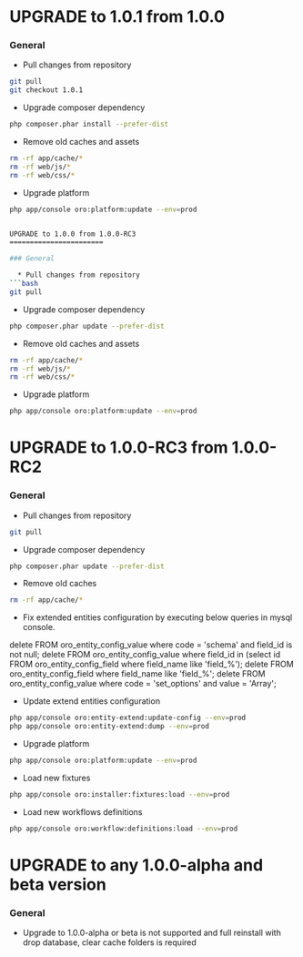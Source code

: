UPGRADE to 1.0.1 from 1.0.0
=======================

### General

  * Pull changes from repository
```bash
git pull
git checkout 1.0.1
```
  * Upgrade composer dependency
```bash
php composer.phar install --prefer-dist
```
  * Remove old caches and assets
```bash
rm -rf app/cache/*
rm -rf web/js/*
rm -rf web/css/*
```
  * Upgrade platform
```bash
php app/console oro:platform:update --env=prod


UPGRADE to 1.0.0 from 1.0.0-RC3
=======================

### General

  * Pull changes from repository
```bash
git pull
```
  * Upgrade composer dependency
```bash
php composer.phar update --prefer-dist
```
  * Remove old caches and assets
```bash
rm -rf app/cache/*
rm -rf web/js/*
rm -rf web/css/*
```
  * Upgrade platform
```bash
php app/console oro:platform:update --env=prod
```

UPGRADE to 1.0.0-RC3 from 1.0.0-RC2
=======================

### General

  * Pull changes from repository
```bash
git pull
```
  * Upgrade composer dependency
```bash
php composer.phar update --prefer-dist
```
  * Remove old caches
```bash
rm -rf app/cache/*
```
  * Fix extended entities configuration by executing below queries in mysql console.

delete FROM oro_entity_config_value where code = 'schema' and field_id is not null;
delete FROM oro_entity_config_value where field_id in (select id FROM oro_entity_config_field where field_name like 'field_%');
delete FROM oro_entity_config_field where field_name like 'field_%';
delete FROM oro_entity_config_value where code = 'set_options' and value = 'Array';

  * Update extend entities configuration
```bash
php app/console oro:entity-extend:update-config --env=prod
php app/console oro:entity-extend:dump --env=prod
```
  * Upgrade platform
```bash
php app/console oro:platform:update --env=prod
```
  * Load new fixtures
```bash
php app/console oro:installer:fixtures:load --env=prod
```
  * Load new workflows definitions
```bash
php app/console oro:workflow:definitions:load --env=prod
```

UPGRADE to any 1.0.0-alpha and beta version
=======================

### General

  * Upgrade to 1.0.0-alpha or beta is not supported and full reinstall with drop database, clear cache folders is required
  